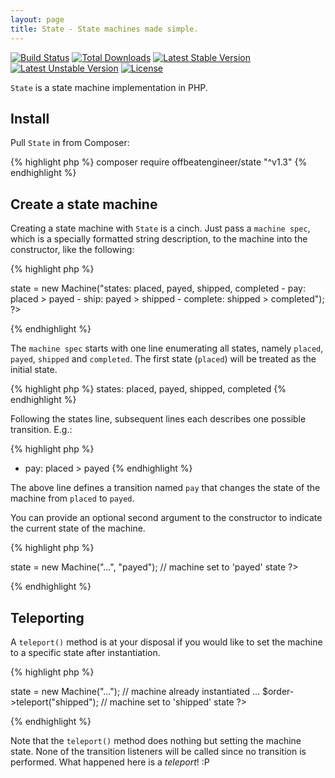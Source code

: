 ```yaml
---
layout: page
title: State - State machines made simple.
---
```


[![Build Status](https://travis-ci.org/offbeatengineer/state.svg?branch=master)](https://travis-ci.org/offbeatengineer/state)
[![Total Downloads](https://poser.pugx.org/offbeatengineer/state/downloads)](https://packagist.org/packages/offbeatengineer/state)
[![Latest Stable Version](https://poser.pugx.org/offbeatengineer/state/v/stable)](https://packagist.org/packages/offbeatengineer/state)
[![Latest Unstable Version](https://poser.pugx.org/offbeatengineer/state/v/unstable)](https://packagist.org/packages/offbeatengineer/state)
[![License](https://poser.pugx.org/offbeatengineer/state/license)](https://packagist.org/packages/offbeatengineer/state)

`State` is a state machine implementation in PHP.

## Install

Pull `State` in from Composer:

{% highlight php %}
composer require offbeatengineer/state "^v1.3"
{% endhighlight %}

## Create a state machine

Creating a state machine with `State` is a cinch. Just pass a `machine spec`, which
is a specially formatted string description, to the machine into the constructor,
like the following:

{% highlight php %}
<?php
use OffbeatEngineer\State\Machine;

...

$order->state = new Machine("states: placed, payed, shipped, completed
               - pay:      placed  > payed
               - ship:     payed   > shipped
               - complete: shipped > completed");
?>
{% endhighlight %}

The `machine spec` starts with one line enumerating all states, namely `placed`,
`payed`, `shipped` and `completed`. The first state (`placed`) will be treated
as the initial state.

{% highlight php %}
states: placed, payed, shipped, completed
{% endhighlight %}

Following the states line, subsequent lines each describes one possible
transition. E.g.:

{% highlight php %}
- pay: placed  > payed
{% endhighlight %}

The above line defines a transition named `pay` that changes the state of the machine
from `placed` to `payed`.

You can provide an optional second argument to the constructor to indicate the
current state of the machine.

{% highlight php %}
<?php
$order->state = new Machine("...", "payed"); // machine set to 'payed' state
?>
{% endhighlight %}

## Teleporting

A `teleport()` method is at your disposal if you would like to set the machine
to a specific state after instantiation.

{% highlight php %}
<?php
$order->state = new Machine("..."); // machine already instantiated
...
$order->teleport("shipped"); // machine set to 'shipped' state
?>
{% endhighlight %}

Note that the `teleport()` method does nothing but setting the machine state. None
of the transition listeners will be called since no transition is performed.
What happened here is a _teleport_! :P

